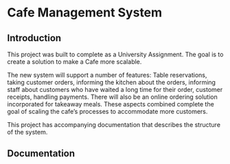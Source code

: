 # Cafe Management System

## Introduction

This project was built to complete as a University Assignment. The goal is to create a solution to make a Cafe more scalable.

The new system will support a number of features: Table reservations, taking customer orders, informing the kitchen about the orders, informing staff about customers who have waited a long time for their order, customer receipts, handling payments. There will also be an online ordering solution incorporated for takeaway meals. These aspects combined complete the goal of scaling the cafe’s processes to accommodate more customers.

This project has accompanying documentation that describes the structure of the system.

## Documentation

